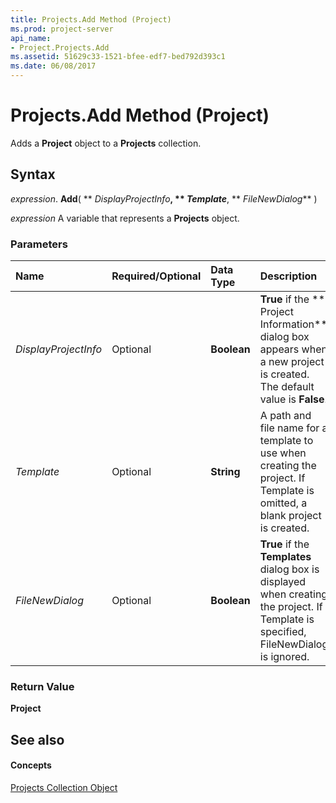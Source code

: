 ```yaml
---
title: Projects.Add Method (Project)
ms.prod: project-server
api_name:
- Project.Projects.Add
ms.assetid: 51629c33-1521-bfee-edf7-bed792d393c1
ms.date: 06/08/2017
---
```



# Projects.Add Method (Project)

Adds a **Project** object to a **Projects** collection.


## Syntax

 _expression_. **Add**( ** _DisplayProjectInfo_**, ** _Template_**, ** _FileNewDialog_** )

 _expression_ A variable that represents a **Projects** object.


### Parameters



|**Name**|**Required/Optional**|**Data Type**|**Description**|
|:-----|:-----|:-----|:-----|
| _DisplayProjectInfo_|Optional|**Boolean**|**True** if the ** Project Information** dialog box appears when a new project is created. The default value is **False**.|
| _Template_|Optional|**String**|A path and file name for a template to use when creating the project. If Template is omitted, a blank project is created.|
| _FileNewDialog_|Optional|**Boolean**|**True** if the **Templates** dialog box is displayed when creating the project. If Template is specified, FileNewDialog is ignored.|

### Return Value

 **Project**


## See also


#### Concepts


[Projects Collection Object](projects-object-project.md)
